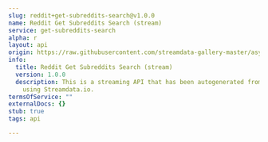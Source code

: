 ```yaml
---
slug: reddit+get-subreddits-search@v1.0.0
name: Reddit Get Subreddits Search (stream)
service: get-subreddits-search
alpha: r
layout: api
origin: https://raw.githubusercontent.com/streamdata-gallery-master/asyncapi/master/_listings/reddit/reddit-get-subreddits-search-stream-async.md
info:
  title: Reddit Get Subreddits Search (stream)
  version: 1.0.0
  description: This is a streaming API that has been autogenerated from the Reddit
    using Streamdata.io.
termsOfService: ""
externalDocs: {}
stub: true
tags: api

---
```

